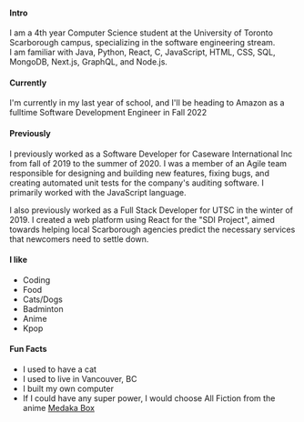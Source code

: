 
#### Intro
I am a 4th year Computer Science student at the University of Toronto Scarborough campus, specializing in the software engineering stream.
<br>
I am familiar with Java, Python, React, C, JavaScript, HTML, CSS, SQL, MongoDB, Next.js, GraphQL, and Node.js. 
<br>

#### Currently
I'm currently in my last year of school, and I'll be heading to Amazon as a fulltime Software Development Engineer in Fall 2022<br>

#### Previously
I previously worked as a Software Developer for Caseware International Inc from fall of 2019 to the summer of 2020. I was a member of an Agile team responsible for designing and building new features, fixing bugs, and creating automated unit tests for the company's auditing software. I primarily worked with the JavaScript language.<br>

I also previously worked as a Full Stack Developer for UTSC in the winter of 2019. I created a web platform using React for the "SDI Project", aimed towards helping local Scarborough agencies predict the necessary services that newcomers need to settle down.
<br>

#### I like
- Coding
- Food
- Cats/Dogs
- Badminton
- Anime
- Kpop

#### Fun Facts
- I used to have a cat
- I used to live in Vancouver, BC
- I built my own computer
- If I could have any super power, I would choose All Fiction from the anime [Medaka Box](https://medakabox.fandom.com/wiki/Abnormality#Minus)